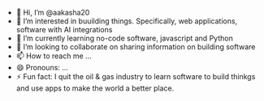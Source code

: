- 👋 Hi, I’m @aakasha20
- 👀 I’m interested in buuilding things. Specifically, web applications, software with AI integrations
- 🌱 I’m currently learning no-code software, javascript and Python
- 💞️ I’m looking to collaborate on sharing information on building software
- 📫 How to reach me ...
- 😄 Pronouns: ...
- ⚡ Fun fact: I quit the oil & gas industry to learn software to build thinkgs and use apps to make the world a better place.

<!---
aakasha20/aakasha20 is a ✨ special ✨ repository because its `README.md` (this file) appears on your GitHub profile.
You can click the Preview link to take a look at your changes.
--->
